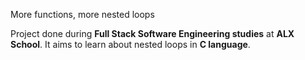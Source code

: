 
 More functions, more nested loops

Project done during **Full Stack Software Engineering studies** at **ALX School**. It aims to learn about nested loops in **C language**.

